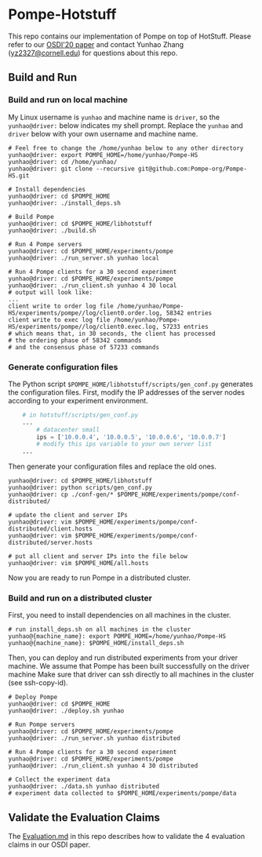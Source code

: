 # Pompe-Hotstuff

This repo contains our implementation of Pompe on top of HotStuff. Please refer to our [OSDI'20 paper](https://www.usenix.org/conference/osdi20/presentation/zhang-yunhao) and contact Yunhao Zhang (yz2327@cornell.edu) for questions about this repo.


## Build and Run
### Build and run on local machine

My Linux username is `yunhao` and machine name is `driver`, so the `yunhao@driver:` below indicates my shell prompt. 
Replace the `yunhao` and `driver` below with your own username and machine name.


```shell
# Feel free to change the /home/yunhao below to any other directory
yunhao@driver: export POMPE_HOME=/home/yunhao/Pompe-HS
yunhao@driver: cd /home/yunhao/
yunhao@driver: git clone --recursive git@github.com:Pompe-org/Pompe-HS.git

# Install dependencies
yunhao@driver: cd $POMPE_HOME
yunhao@driver: ./install_deps.sh

# Build Pompe
yunhao@driver: cd $POMPE_HOME/libhotstuff
yunhao@driver: ./build.sh

# Run 4 Pompe servers
yunhao@driver: cd $POMPE_HOME/experiments/pompe
yunhao@driver: ./run_server.sh yunhao local

# Run 4 Pompe clients for a 30 second experiment
yunhao@driver: cd $POMPE_HOME/experiments/pompe
yunhao@driver: ./run_client.sh yunhao 4 30 local
# output will look like:
...
client write to order log file /home/yunhao/Pompe-HS/experiments/pompe//log/client0.order.log, 58342 entries
client write to exec log file /home/yunhao/Pompe-HS/experiments/pompe//log/client0.exec.log, 57233 entries
# which means that, in 30 seconds, the client has processed 
# the ordering phase of 58342 commands
# and the consensus phase of 57233 commands
```

### Generate configuration files

The Python script `$POMPE_HOME/libhotstuff/scripts/gen_conf.py` generates the configuration files. First, modify the IP addresses of the server nodes according to your experiment environment.

```python
    # in hotstuff/scripts/gen_conf.py
    ...
        # datacenter small
        ips = ['10.0.0.4', '10.0.0.5', '10.0.0.6', '10.0.0.7']
        # modify this ips variable to your own server list
    ...
```

Then generate your configuration files and replace the old ones.

```shell
yunhao@driver: cd $POMPE_HOME/libhotstuff
yunhao@driver: python scripts/gen_conf.py
yunhao@driver: cp ./conf-gen/* $POMPE_HOME/experiments/pompe/conf-distributed/

# update the client and server IPs
yunhao@driver: vim $POMPE_HOME/experiments/pompe/conf-distributed/client.hosts
yunhao@driver: vim $POMPE_HOME/experiments/pompe/conf-distributed/server.hosts

# put all client and server IPs into the file below
yunhao@driver: vim $POMPE_HOME/all.hosts
```

Now you are ready to run Pompe in a distributed cluster.

### Build and run on a distributed cluster

First, you need to install dependencies on all machines in the cluster.


```shell
# run install_deps.sh on all machines in the cluster
yunhao@{machine_name}: export POMPE_HOME=/home/yunhao/Pompe-HS
yunhao@{machine_name}: $POMPE_HOME/install_deps.sh
```

Then, you can deploy and run distributed experiments from your driver machine.
We assume that Pompe has been built successfully on the driver machine
Make sure that driver can ssh directly to all machines in the cluster (see ssh-copy-id).

```shell
# Deploy Pompe
yunhao@driver: cd $POMPE_HOME
yunhao@driver: ./deploy.sh yunhao

# Run Pompe servers
yunhao@driver: cd $POMPE_HOME/experiments/pompe
yunhao@driver: ./run_server.sh yunhao distributed

# Run 4 Pompe clients for a 30 second experiment
yunhao@driver: cd $POMPE_HOME/experiments/pompe
yunhao@driver: ./run_client.sh yunhao 4 30 distributed

# Collect the experiment data
yunhao@driver: ./data.sh yunhao distributed
# experiment data collected to $POMPE_HOME/experiments/pompe/data
```

## Validate the Evaluation Claims

The [Evaluation.md](https://github.com/Pompe-org/Pompe-HS/blob/master/Evaluation.md) in this repo describes how to validate the 4 evaluation claims in our OSDI paper.
